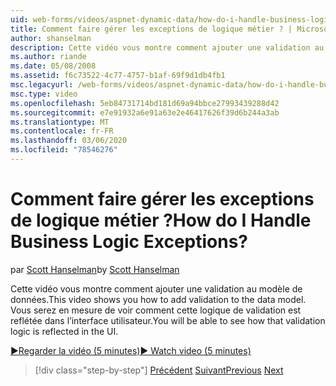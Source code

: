 ```yaml
---
uid: web-forms/videos/aspnet-dynamic-data/how-do-i-handle-business-logic-exceptions
title: Comment faire gérer les exceptions de logique métier ? | Microsoft Docs
author: shanselman
description: Cette vidéo vous montre comment ajouter une validation au modèle de données. Vous serez en mesure de voir comment cette logique de validation est reflétée dans l’interface utilisateur.
ms.author: riande
ms.date: 05/08/2008
ms.assetid: f6c73522-4c77-4757-b1af-69f9d1db4fb1
msc.legacyurl: /web-forms/videos/aspnet-dynamic-data/how-do-i-handle-business-logic-exceptions
msc.type: video
ms.openlocfilehash: 5eb84731714bd181d69a94bbce27993439288d42
ms.sourcegitcommit: e7e91932a6e91a63e2e46417626f39d6b244a3ab
ms.translationtype: MT
ms.contentlocale: fr-FR
ms.lasthandoff: 03/06/2020
ms.locfileid: "78546276"
---
```

# <a name="how-do-i-handle-business-logic-exceptions"></a><span data-ttu-id="9237f-105">Comment faire gérer les exceptions de logique métier ?</span><span class="sxs-lookup"><span data-stu-id="9237f-105">How do I Handle Business Logic Exceptions?</span></span>

<span data-ttu-id="9237f-106">par [Scott Hanselman](https://github.com/shanselman)</span><span class="sxs-lookup"><span data-stu-id="9237f-106">by [Scott Hanselman](https://github.com/shanselman)</span></span>

<span data-ttu-id="9237f-107">Cette vidéo vous montre comment ajouter une validation au modèle de données.</span><span class="sxs-lookup"><span data-stu-id="9237f-107">This video shows you how to add validation to the data model.</span></span> <span data-ttu-id="9237f-108">Vous serez en mesure de voir comment cette logique de validation est reflétée dans l’interface utilisateur.</span><span class="sxs-lookup"><span data-stu-id="9237f-108">You will be able to see how that validation logic is reflected in the UI.</span></span>

[<span data-ttu-id="9237f-109">&#9654;Regarder la vidéo (5 minutes)</span><span class="sxs-lookup"><span data-stu-id="9237f-109">&#9654; Watch video (5 minutes)</span></span>](https://channel9.msdn.com/Blogs/ASP-NET-Site-Videos/how-do-i-handle-business-logic-exceptions)

> [!div class="step-by-step"]
> <span data-ttu-id="9237f-110">[Précédent](how-do-i-change-how-my-fields-render.md)
> [Suivant](how-do-i-make-custom-pages.md)</span><span class="sxs-lookup"><span data-stu-id="9237f-110">[Previous](how-do-i-change-how-my-fields-render.md)
[Next](how-do-i-make-custom-pages.md)</span></span>
